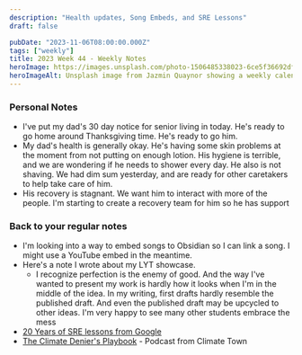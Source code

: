 ```yaml
---
description: "Health updates, Song Embeds, and SRE Lessons"
draft: false

pubDate: "2023-11-06T08:00:00.000Z"
tags: ["weekly"]
title: 2023 Week 44 - Weekly Notes
heroImage: https://images.unsplash.com/photo-1506485338023-6ce5f36692df?ixlib=rb-4.0.3&ixid=M3wxMjA3fDB8MHxwaG90by1wYWdlfHx8fGVufDB8fHx8fA%3D%3D&auto=format&fit=crop&w=2370&q=80
heroImageAlt: Unsplash image from Jazmin Quaynor showing a weekly calendar
---
```


### Personal Notes

- I've put my dad's 30 day notice for senior living in today. He's ready to go home around Thanksgiving time. He's ready to go him.
- My dad's health is generally okay. He's having some skin problems at the moment from not putting on enough lotion. His hygiene is terrible, and we are wondering if he needs to shower every day. He also is not shaving. We had dim sum yesterday, and are ready for other caretakers to help take care of him.
- His recovery is stagnant. We want him to interact with more of the people. I'm starting to create a recovery team for him so he has support

### Back to your regular notes

- I'm looking into a way to embed songs to Obsidian so I can link a song. I might use a YouTube embed in the meantime.
- Here's a note I wrote about my LYT showcase.
  - I recognize perfection is the enemy of good. And the way I've wanted to present my work is hardly how it looks when I'm in the middle of the idea. In my writing, first drafts hardly resemble the published draft. And even the published draft may be upcycled to other ideas. I'm very happy to see many other students embrace the mess
- [20 Years of SRE lessons from Google](https://sre.google/resources/practices-and-processes/twenty-years-of-sre-lessons-learned/)
- [The Climate Denier's Playbook](https://art19.com/shows/the-climate-deniers-playbook) - Podcast from Climate Town
